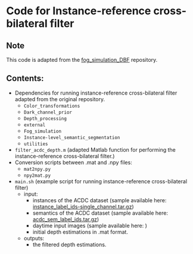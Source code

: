 # Code for Instance-reference cross-bilateral filter

## Note
This code is adapted from the [fog_simulation_DBF](https://github.com/sakaridis/fog_simulation_DBF) repository.


## Contents:
- Dependencies for running instance-reference cross-bilateral filter adapted from the original repository.
  - `Color_transformations`
  - `Dark_channel_prior`
  - `Depth_processing`
  - `external`
  - `Fog_simulation`
  - `Instance-level_semantic_segmentation`
  - `utilities`
- `filter_acdc_depth.m` (adapted Matlab function for performing the instance-reference cross-bilateral filter.)
- Conversion scripts between .mat and .npy files:
  - `mat2npy.py`
  - `npy2mat.py`
- `main.sh` (example script for running instance-reference cross-bilateral filter)
  - input:
    - instances of the ACDC dataset (sample available here: [instance_label_ids-single_channel.tar.gz](https://mega.nz/file/1rRl0IaS#ebPnE6TJptrD5fbB5G2QehF4G-lkebgQ_vNb-wcPGt0))
    - semantics of the ACDC dataset (sample available here: [acdc_sem_label_ids.tar.gz](https://mega.nz/file/V2JH0SJB#kjLMWENNBQEXqAFL7pW-k14IpEJ5MErRBO3cFoCxQwU))
    - daytime input images (sample available here: []())
    - initial depth estimations in .mat format.
  - outputs:
	- the filtered depth estimations.
